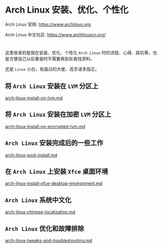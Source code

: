 # Arch Linux 安装、优化、个性化

Arch Linux 官网: https://www.archlinux.org

Arch Linux 中文社区: https://www.archlinuxcn.org/

#

这里收录的是我在安装、优化、个性化 `Arch Linux` 时的流程、心得、踩坑等，也是方便自己以后重装时不需要再到处查找资料。

还是 `Linux` 小白，有路过的大佬、高手请多指正。

## 将 `Arch Linux` 安装在 `LVM` 分区上

[arch-linux-install-on-lvm.md](arch-linux-install-on-lvm.md)

## 将 `Arch Linux` 安装在加密 `LVM` 分区上

[arch-linux-install-on-encrypted-lvm.md](arch-linux-install-on-encrypted-lvm.md)

## `Arch Linux` 安装完成后的一些工作

[arch-linux-post-install.md](arch-linux-post-install.md)

## 在 `Arch Linux` 上安装 `Xfce` 桌面环境

[arch-linux-install-xfce-desktop-environment.md](arch-linux-install-xfce-desktop-environment.md)

## `Arch Linux` 系统中文化 

[arch-linux-chinese-localization.md](arch-linux-chinese-localization.md)

## `Arch Linux` 优化和故障排除

[arch-linux-tweaks-and-troubleshooting.md](arch-linux-tweaks-and-troubleshooting.md)
